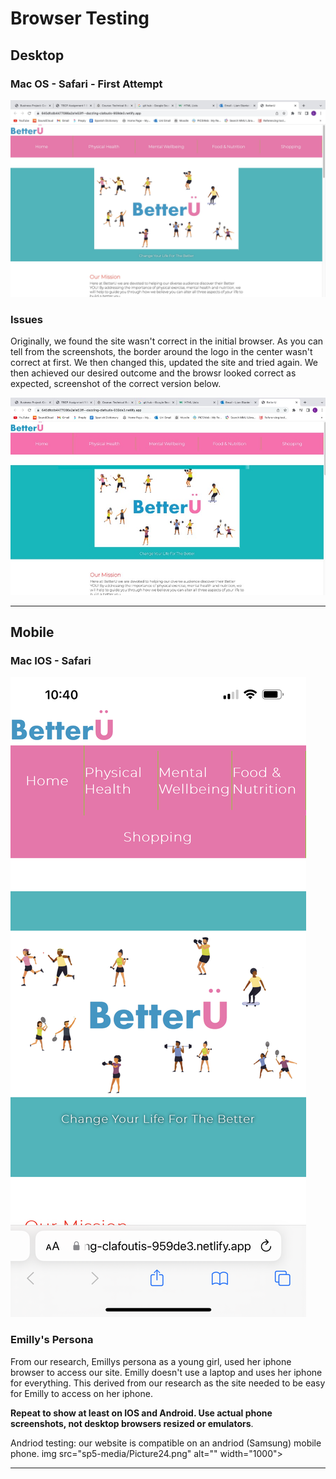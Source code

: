 # Browser Testing

<!-- edit as required -->

## Desktop

### Mac OS - Safari - First Attempt

<img src="sp5-media/Mac OS test 1.jpg" alt="" width="1000">

### Issues

Originally, we found the site wasn't correct in the initial browser. As you can tell from the screenshots, the border around the logo in the center wasn't correct at first. We then changed this, updated the site and tried again. We then achieved our desired outcome and the browsr looked correct as expected, screenshot of the correct version below.

<img src="sp5-media/Mac OS test.jpg" alt="" width="1000">

---

## Mobile

### Mac IOS - Safari

<img src="sp5-media/ios safari test.jpg" alt="" width="">

### Emilly's Persona

From our research, Emillys persona as a young girl, used her iphone browser to access our site. Emilly doesn't use a laptop and uses her iphone for everything. This derived from our research as the site needed to be easy for Emilly to access on her iphone.

**Repeat to show at least on IOS and Android. Use actual phone screenshots, not desktop browsers resized or emulators**.

Andriod testing: our website is compatible on an andriod (Samsung) mobile phone.
img src="sp5-media/Picture24.png" alt="" width="1000">

---

